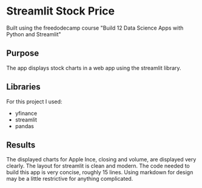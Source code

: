 # Streamlit Stock Price

Built using the freedodecamp course "Build 12 Data Science Apps with Python and Streamlit"

## Purpose

The app displays stock charts in a web app using the streamlit library.

## Libraries

For this project I used:

- yfinance
- streamlit
- pandas

## Results

The displayed charts for Apple Ince, closing and volume, are displayed very clearly. The layout for streamlit is clean and modern. The code needed to build this app is very concise, roughly 15 lines. Using markdown for design may be a little restrictive for anything complicated.
